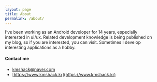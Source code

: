 ```yaml
---
layout: page
title: About
permalink: /about/
---
```



I’ve been working as an Android developer for 14 years, especially interested in ui/ux. Related development knowledge is being published on my blog, so if you are interested, you can visit. Sometimes I develop interesting applications as a hobby.

  
#### Contact me

- [kmshack@naver.com](mailto:kmshack@naver.com)
- [https://www.kmshack.kr](https://www.kmshack.kr)
